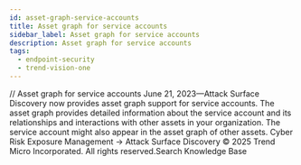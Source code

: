 ```yaml
---
id: asset-graph-service-accounts
title: Asset graph for service accounts
sidebar_label: Asset graph for service accounts
description: Asset graph for service accounts
tags:
  - endpoint-security
  - trend-vision-one
---
```


/*<![CDATA[*/ $('#title').html($('meta[name=map-description]').attr('content')); /*]]>*/ Asset graph for service accounts June 21, 2023—Attack Surface Discovery now provides asset graph support for service accounts. The asset graph provides detailed information about the service account and its relationships and interactions with other assets in your organization. The service account might also appear in the asset graph of other assets. Cyber Risk Exposure Management → Attack Surface Discovery © 2025 Trend Micro Incorporated. All rights reserved.Search Knowledge Base